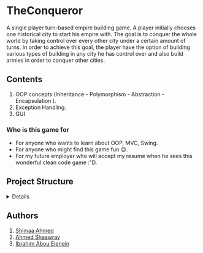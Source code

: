 # TheConqueror
A single player turn-based empire building game. A player
initially chooses one historical city to start his empire with. The goal is to conquer the whole
world by taking control over every other city under a certain amount of turns. In order to
achieve this goal, the player have the option of building various types of building in any city he has control over and also build armies in order to conquer other cities.

## Contents 
1. OOP concepts (Inheritance - Polymorphism - Abstraction - Encapsulation ).
2. Exception Handling.
3. GUI 

### Who is this game for
  - For anyone who wants to learn about OOP, MVC, Swing. 
  - For anyone who might find this game fun :relieved:.
  - For my future employer who will accept my resume when he sees this wonderful clean code game :"D.
## Project Structure
<details>
    
```bash
src/
├── buildings
│   ├── ArcheryRange.java
│   ├── Barracks.java
│   ├── Building.java
│   ├── EconomicBuilding.java
│   ├── Market.java
│   └── ..............
├── controllers
│   └── Controller.java
├── engine
│   ├── City.java
│   ├── Distance.java
│   ├── Game.java
│   ├── Player.java
│   └── ............
├── exceptions
│   ├── ArmyException.java
│   ├── BuildingException.java
│   ├── FriendlyCityException.java
│   ├── FriendlyFireException.java
│   └── .......................
├── units
│   ├── Archer.java
│   ├── Army.java
│   ├── Infantry.java
│   ├── Status.java
│   └── ................
├── utlis
│   └── ReadingCSVFile.java
└── views
    ├── button
    │   ├── CityButton.java
    │   ├── StyledButton.java
    │   └── UnitButton.java
    ├── MyInputVerifier.java
    ├── panel
    │   ├── ArmyPanel.java
    │   ├── CardsPanel.java
    │   ├── MilitaryBuildingPanel.java
    │   ├── PlayerPanel.java
    │   └── .....................
    ├── RXCardLayout.java
    └── view
        ├── BattleView.java
        ├── CityView.java
        ├── EndGameView.java
        ├── StartView.java
        └── ..............

```
</details>

## Authors 
1. [Shimaa Ahmed](https://github.com/ShimaaBetah)
2. [Ahmed Shaawray](https://github.com/shaarawy29)
3. [Ibrahim Abou Elenein](https://github.com/aboueleyes)

